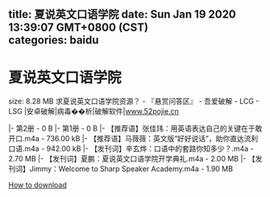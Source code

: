 
title: 夏说英文口语学院
date: Sun Jan 19 2020 13:39:07 GMT+0800 (CST)    
categories: baidu
---

# 夏说英文口语学院
size: 8.28 MB
 求夏说英文口语学院资源？ - 『悬赏问答区』 - 吾爱破解 - LCG - LSG |安卓破解|病毒��析|破解软件|www.52pojie.cn
 
|- 第2册 - 0 B
|- 第1册 - 0 B
|- 【推荐语】张佳玮：用英语表达自己的关键在于敢开口.m4a - 736.00 kB
|- 【推荐语】马薇薇：英文版“好好说话”，助你直达流利口语.m4a - 942.00 kB
|- 【发刊词】辛玄烨：口语中的套路你知多少？.m4a - 2.70 MB
|- 【发刊词】夏鹏：夏说英文口语学院开学典礼.m4a - 2.00 MB
|- 【发刊词】Jimmy：Welcome to Sharp Speaker Academy.m4a - 1.90 MB

[How to download](https://bpcam.bemobtrk.com/go/2ceec3aa-1ca2-46d6-b9ff-aaa5c184517c?jno=5179)